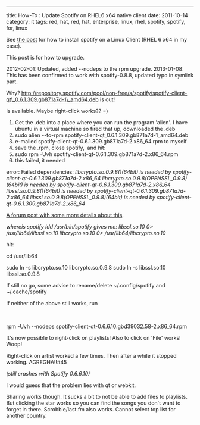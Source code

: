 ---
title: How-To : Update Spotify on RHEL6 x64 native client
date: 2011-10-14
category: it
tags: red, hat, red, hat, enterprise, linux, rhel, spotify, spotify, for, linux

See [the post](http://www.guldmyr.com/blog/how-to-install-spotify-on-rhel6-x64-native-client/ "how-to-install-spotify-on-rhel6-x64-native-client/") for how to install spotify on a Linux Client (RHEL 6 x64 in my case).

This post is for how to upgrade.

2012-02-01: Updated, added --nodeps to the rpm upgrade. 2013-01-08: This has been confirmed to work with spotify-0.8.8, updated typo in symlink part.

Why? http://repository.spotify.com/pool/non-free/s/spotify/spotify-client-qt\_0.6.1.309.gb871a7d-1\_amd64.deb is out!

Is available. Maybe right-click works?? =)

1. Get the .deb into a place where you can run the program 'alien'. I have ubuntu in a virtual machine so fired that up, downloaded the .deb
2. sudo alien --to-rpm spotify-client-qt\_0.6.1.309.gb871a7d-1\_amd64.deb
3. e-mailed spotify-client-qt-0.6.1.309.gb871a7d-2.x86\_64.rpm to myself
4. save the .rpm, close spotify,  and hit:
5. sudo rpm -Uvh spotify-client-qt-0.6.1.309.gb871a7d-2.x86\_64.rpm
6. this failed, it needed

error: Failed dependencies: _libcrypto.so.0.9.8()(64bit) is needed by spotify-client-qt-0.6.1.309.gb871a7d-2.x86\_64 libcrypto.so.0.9.8(OPENSSL\_0.9.8)(64bit) is needed by spotify-client-qt-0.6.1.309.gb871a7d-2.x86\_64 libssl.so.0.9.8()(64bit) is needed by spotify-client-qt-0.6.1.309.gb871a7d-2.x86\_64 libssl.so.0.9.8(OPENSSL\_0.9.8)(64bit) is needed by spotify-client-qt-0.6.1.309.gb871a7d-2.x86\_64_

[A forum post with some more details about this](http://forums.fedoraforum.org/showthread.php?t=270230 "on fedoraforum.org").

_whereis spotify ldd /usr/bin/spotify gives me: libssl.so.10 0> /usr/lib64/libssl.so.10 libcrypto.so.10 0> /usr/lib64/libcrypto.so.10_

hit:

cd /usr/lib64 

sudo ln -s libcrypto.so.10 libcrypto.so.0.9.8 sudo ln -s libssl.so.10 libssl.so.0.9.8

If still no go, some advise to rename/delete ~/.config/spotify and ~/.cache/spotify

If neither of the above still works, run

 

rpm -Uvh --nodeps spotify-client-qt-0.6.6.10.gbd39032.58-2.x86\_64.rpm

It's now possible to right-click on playlists! Also to click on 'File' works! Woop!

Right-click on artist worked a few times. Then after a while it stopped working. AGREGHA!!#45

_(still crashes with Spotify 0.6.6.10)_

I would guess that the problem lies with qt or webkit.

Sharing works though. It sucks a bit to not be able to add files to playlists. But clicking the star works so you can find the songs you don't want to forget in there. Scrobble/last.fm also works. Cannot select top list for another country.
